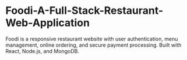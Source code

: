 # Foodi-A-Full-Stack-Restaurant-Web-Application
Foodi is a responsive restaurant website with user authentication, menu management, online ordering, and secure payment processing. Built with React, Node.js, and MongoDB.
